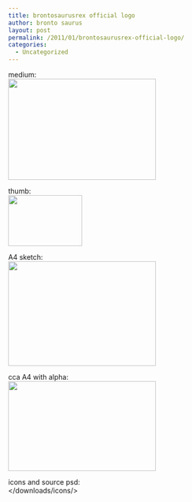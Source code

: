 ```yaml
---
title: brontosaurusrex official logo
author: bronto saurus
layout: post
permalink: /2011/01/brontosaurusrex-official-logo/
categories:
  - Uncategorized
---
```

medium:  
[<img src="http://brontosaurusrex.69.mu/wp-content/uploads/2011/01/brontosaurusrex-300x205.png" alt="" title="brontosaurusrex" width="300" height="205" class="alignnone size-medium wp-image-1119" />][1]

thumb:  
[<img src="http://brontosaurusrex.69.mu/wp-content/uploads/2011/01/brontosaurusrex_thumb.png" alt="" title="brontosaurusrex_thumb" width="150" height="103" class="alignnone size-full wp-image-1126" />][2]

A4 sketch:  
[<img src="http://brontosaurusrex.69.mu/wp-content/uploads/2011/01/brontosaurusrex_skica_png8_A4-300x212.png" alt="" title="brontosaurusrex_skica_png8_A4" width="300" height="212" class="alignnone size-medium wp-image-1128" />][3]

cca A4 with alpha:  
[<img src="http://brontosaurusrex.69.mu/wp-content/uploads/2011/01/brontosaurusrex_skica_png8_A4_alpha-300x182.png" alt="" title="brontosaurusrex_skica_png8_A4_alpha" width="300" height="182" class="aligncenter size-medium wp-image-1975" />][4]

icons and source psd:  
</downloads/icons/>

 [1]: http://brontosaurusrex.69.mu/wp-content/uploads/2011/01/brontosaurusrex.png
 [2]: http://brontosaurusrex.69.mu/wp-content/uploads/2011/01/brontosaurusrex_thumb.png
 [3]: http://brontosaurusrex.69.mu/wp-content/uploads/2011/01/brontosaurusrex_skica_png8_A4.png
 [4]: http://brontosaurusrex.69.mu/wp-content/uploads/2011/01/brontosaurusrex_skica_png8_A4_alpha.png
